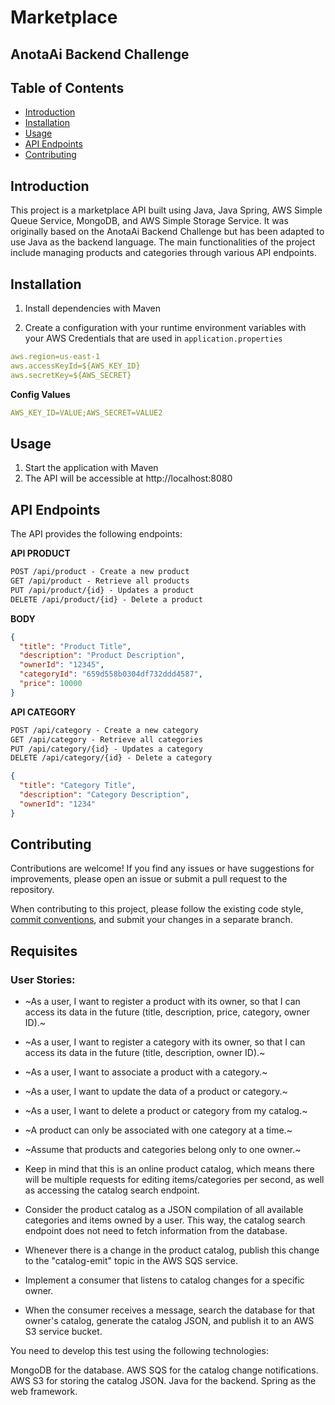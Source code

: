 # Marketplace
## AnotaAi Backend Challenge

## Table of Contents

- [Introduction](#introduction)
- [Installation](#installation)
- [Usage](#usage)
- [API Endpoints](#api-endpoints)
- [Contributing](#contributing)

## Introduction

This project is a marketplace API built using Java, Java Spring, AWS Simple Queue Service, MongoDB, and AWS Simple Storage Service. It was originally based on the AnotaAi Backend Challenge but has been adapted to use Java as the backend language. The main functionalities of the project include managing products and categories through various API endpoints.

## Installation

1. Install dependencies with Maven

2. Create a configuration with your runtime environment variables with your AWS Credentials that are used in `application.properties`

```yaml
aws.region=us-east-1
aws.accessKeyId=${AWS_KEY_ID}
aws.secretKey=${AWS_SECRET}
```

**Config Values**

```yaml
AWS_KEY_ID=VALUE;AWS_SECRET=VALUE2
```
## Usage

1. Start the application with Maven
2. The API will be accessible at http://localhost:8080

## API Endpoints
The API provides the following endpoints:

**API PRODUCT**
```markdown
POST /api/product - Create a new product
GET /api/product - Retrieve all products
PUT /api/product/{id} - Updates a product
DELETE /api/product/{id} - Delete a product
```

**BODY**
```json
{
  "title": "Product Title",
  "description": "Product Description",
  "ownerId": "12345",
  "categoryId": "659d558b0304df732ddd4587",
  "price": 10000
}
```

**API CATEGORY**
```markdown
POST /api/category - Create a new category
GET /api/category - Retrieve all categories
PUT /api/category/{id} - Updates a category
DELETE /api/category/{id} - Delete a category
```

```json
{
  "title": "Category Title",
  "description": "Category Description",
  "ownerId": "1234"
}
```

## Contributing

Contributions are welcome! If you find any issues or have suggestions for improvements, please open an issue or submit a pull request to the repository.

When contributing to this project, please follow the existing code style, [commit conventions](https://www.conventionalcommits.org/en/v1.0.0/), and submit your changes in a separate branch.

## Requisites

### User Stories:

- ~As a user, I want to register a product with its owner, so that I can access its data in the future (title, description, price, category, owner ID).~

- ~As a user, I want to register a category with its owner, so that I can access its data in the future (title, description, owner ID).~

- ~As a user, I want to associate a product with a category.~

- ~As a user, I want to update the data of a product or category.~

- ~As a user, I want to delete a product or category from my catalog.~

- ~A product can only be associated with one category at a time.~

- ~Assume that products and categories belong only to one owner.~

- Keep in mind that this is an online product catalog, which means there will be multiple requests for editing items/categories per second, as well as accessing the catalog search endpoint.

- Consider the product catalog as a JSON compilation of all available categories and items owned by a user. This way, the catalog search endpoint does not need to fetch information from the database.

- Whenever there is a change in the product catalog, publish this change to the "catalog-emit" topic in the AWS SQS service.

- Implement a consumer that listens to catalog changes for a specific owner.

- When the consumer receives a message, search the database for that owner's catalog, generate the catalog JSON, and publish it to an AWS S3 service bucket.

You need to develop this test using the following technologies:

MongoDB for the database.
AWS SQS for the catalog change notifications.
AWS S3 for storing the catalog JSON.
Java for the backend.
Spring as the web framework.

